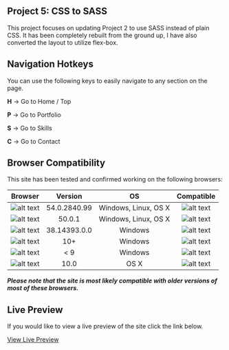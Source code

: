 ## Project 5: CSS to SASS
This project focuses on updating Project 2 to use SASS instead of plain CSS. It has been completely rebuilt from the ground up, I have also converted the layout to utilize flex-box.

## Navigation Hotkeys
You can use the following keys to easily navigate to any section on the page.


**H** → Go to Home / Top


**P** → Go to Portfolio


**S** → Go to Skills


**C** → Go to Contact

## Browser Compatibility
This site has been tested and confirmed working on the following browsers:

| Browser       | Version       | OS  | Compatible |
|:-------------:|:-------------:|:---:|:----------:|
| ![alt text](http://findicons.com/files/icons/2781/google_jfk_icons/32/chrome_ico.png "Google Chrome")     | 54.0.2840.99 | Windows, Linux, OS X   | ![alt text](http://findicons.com/files/icons/42/basic/32/tick.png "Compatible")   |
| ![alt text](http://findicons.com/files/icons/783/mozilla_pack/32/firefox.png "Mozilla FireFox")            | 50.0.1       |   Windows, Linux, OS X | ![alt text](http://findicons.com/files/icons/42/basic/32/tick.png "Compatible")   |
| ![alt text](http://findicons.com/files/icons/2796/metro_uinvert_dock/32/internet_explorer.png "Microsoft Edge") | 38.14393.0.0 |   Windows              | ![alt text](http://findicons.com/files/icons/42/basic/32/tick.png "Compatible")   |
![alt text](http://findicons.com/files/icons/1008/quiet/32/internet_explorer.png "Internet Explorer")           | 10+          |   Windows              | ![alt text](http://findicons.com/files/icons/42/basic/32/tick.png "Compatible")   |
| ![alt text](http://findicons.com/files/icons/1008/quiet/32/internet_explorer.png "Internet Explorer")           | < 9          |   Windows              | ![alt text](http://findicons.com/files/icons/1008/quiet/32/no.png "Incompatible") |
| ![alt text](http://findicons.com/files/icons/765/xedia/32/safari.png "Safari")                                  | 10.0         |   OS X                 | ![alt text](http://findicons.com/files/icons/42/basic/32/tick.png "Compatible")

**_Please note that the site is most likely compatible with older versions of most of these browsers._**
## Live Preview
If you would like to view a live preview of the site click the link below.

[View Live Preview](https://rdudley4.github.io/Project-5)

